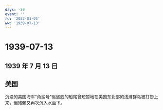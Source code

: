 ```yaml
---
days: -50
event: ''
ru: '2022-01-05'
ww: '1939-07-13'
---
```


# 1939-07-13

## 1939 年 7 月 13 日

## 美国

沉没的美国海军"角鲨号"驱逐舰的船尾曾短暂地在美国东北部的浅滩群岛被打捞上来，但残骸又再次沉入水面下。